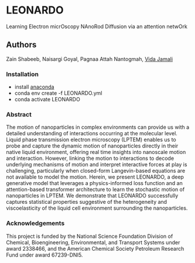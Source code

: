 # LEONARDO
Learning Electron micrOscopy NAnoRod Diffusion via an attention netwOrk

## Authors

Zain Shabeeb, Naisargi Goyal, Pagnaa Attah Nantogmah, [Vida Jamali](https://vidajamali.github.io)


### Installation

- install [anaconda](https://docs.anaconda.com/anaconda/install/)
- conda env create -f LEONARDO.yml
- conda activate LEONARDO

###  Abstract
The motion of nanoparticles in complex environments can provide us with a detailed understanding of interactions occurring at the molecular level. Liquid phase transmission electron microscopy (LPTEM) enables us to probe and capture the dynamic motion of nanoparticles directly in their native liquid environment, offering real time insights into nanoscale motion and interaction. However, linking the motion to interactions to decode underlying mechanisms of motion and interpret interactive forces at play is challenging, particularly when closed-form Langevin-based equations are not available to model the motion. Herein, we present LEONARDO, a deep generative model that leverages a physics-informed loss function and an attention-based transformer architecture to learn the stochastic motion of nanoparticles in LPTEM. We demonstrate that LEONARDO successfully captures statistical properties suggestive of the heterogeneity and viscoelasticity of the liquid cell environment surrounding the nanoparticles.

### Acknowledgements
This project is funded by the National Science Foundation Division of Chemical, Bioengineering, Environmental, and Transport Systems under award 2338466, and the American Chemical Society Petroleum Research Fund under award 67239-DNI5. 
